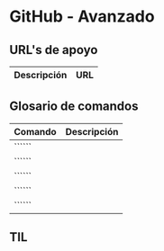 # GitHub - Avanzado

## URL's de apoyo

| Descripción | URL |
| ------------- | ------------- |

## Glosario de comandos

| Comando | Descripción |
| ------------- | ------------- |
| `````` | |
| `````` | |
| `````` | |
| `````` | |
| `````` | |

## TIL

